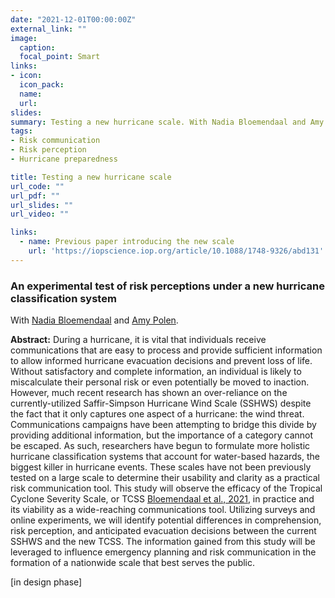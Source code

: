 ```yaml
---
date: "2021-12-01T00:00:00Z"
external_link: ""
image:
  caption: 
  focal_point: Smart
links:
- icon: 
  icon_pack: 
  name: 
  url: 
slides: 
summary: Testing a new hurricane scale. With Nadia Bloemendaal and Amy Polen.
tags:
- Risk communication
- Risk perception
- Hurricane preparedness

title: Testing a new hurricane scale
url_code: ""
url_pdf: ""
url_slides: ""
url_video: ""

links:
  - name: Previous paper introducing the new scale
    url: 'https://iopscience.iop.org/article/10.1088/1748-9326/abd131'
---
```


<h3> An experimental test of risk perceptions under a new hurricane classification system </h3> 

With [Nadia Bloemendaal](https://research.vu.nl/en/persons/nadia-bloemendaal) and [Amy Polen](https://research.vu.nl/en/persons/julia-blasch).

<b>Abstract:</b>
	During a hurricane, it is vital that individuals receive communications that are easy to process and provide sufficient information to allow informed hurricane evacuation decisions and prevent loss of life. Without satisfactory and complete information, an individual is likely to miscalculate their personal risk or even potentially be moved to inaction. However, much recent research has shown an over-reliance on the currently-utilized Saffir-Simpson Hurricane Wind Scale (SSHWS) despite the fact that it only captures one aspect of a hurricane: the wind threat. Communications campaigns have been attempting to bridge this divide by providing additional information, but the importance of a category cannot be escaped. As such, researchers have begun to formulate more holistic hurricane classification systems that account for water-based hazards, the biggest killer in hurricane events. These scales have not been previously tested on a large scale to determine their usability and clarity as a practical risk communication tool. This study will observe the efficacy of the Tropical Cyclone Severity Scale, or TCSS [Bloemendaal et al., 2021](https://www.jantsje.nl/publication/bloemendaal-2020/), in practice and its viability as a wide-reaching communications tool. Utilizing surveys and online experiments, we will identify potential differences in comprehension, risk perception, and anticipated evacuation decisions between the current SSHWS and the new TCSS. The information gained from this study will be leveraged to influence emergency planning and risk communication in the formation of a nationwide scale that best serves the public. 


[in design phase] 

